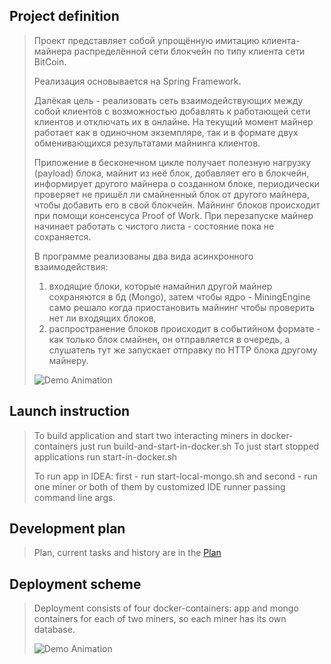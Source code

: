 ## Project definition
> Проект представляет собой упрощённую имитацию клиента-майнера распределённой сети блокчейн по типу клиента сети BitCoin.
>
> Реализация основывается на Spring Framework.
>
> Далёкая цель - реализовать сеть взаимодействующих между собой клиентов с возможностью добавлять к работающей сети 
> клиентов и отключать их в онлайне. На текущий момент майнер работает как в одиночном экземпляре, 
> так и в формате двух обменивающихся результатами майнинга клиентов. 
>
> Приложение в бесконечном цикле получает полезную нагрузку (payload) блока, майнит из неё блок, добавляет его 
> в блокчейн, информирует другого майнера о созданном блоке, периодически проверяет не пришёл ли смайненный блок от 
> другого майнера, чтобы добавить его в свой блокчейн. Майнинг блоков происходит при помощи консенсуса Proof of Work. 
> При перезапуске майнер начинает работать с чистого листа - состояние пока не сохраняется.
>
> В программе реализованы два вида асинхронного взаимодействия: 
> 1) входящие блоки, которые намайнил другой майнер сохраняются в бд (Mongo), затем чтобы ядро - MiningEngine
> само решало когда приостановить майнинг чтобы проверить нет ли входящих блоков, 
> 2) распространение блоков происходит в событийном формате - как только блок смайнен, он отправляется в очередь, а слушатель тут же запускает отправку по HTTP блока другому майнеру.
>
> ![Demo Animation](../assets/MinerVersionOn-30-08-2020.png)

## Launch instruction
> To build application and start two interacting miners in docker-containers just run build-and-start-in-docker.sh
> To just start stopped applications run start-in-docker.sh
>
> To run app in IDEA: first - run start-local-mongo.sh and second - run one miner or both of them by customized IDE
> runner passing command line args. 
>
## Development plan
> Plan, current tasks and history are in the [Plan](Plan.md) 
>
## Deployment scheme
> Deployment consists of four docker-containers: app and mongo containers for each of two miners, so each miner has
> its own database.
>
> ![Demo Animation](../assets/DeploymentScheme.png)